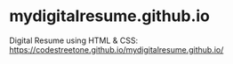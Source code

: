 # mydigitalresume.github.io

Digital Resume using HTML & CSS: https://codestreetone.github.io/mydigitalresume.github.io/
